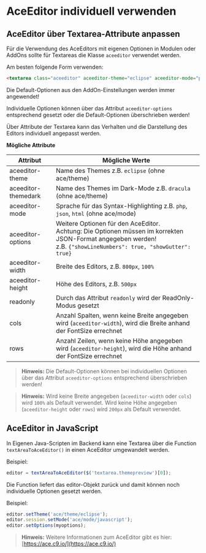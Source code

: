 # AceEditor individuell verwenden

## AceEditor über Textarea-Attribute anpassen

Für die Verwendung des AceEditors mit eigenen Optionen in Modulen oder AddOns sollte für Textareas die Klasse `aceeditor` verwendet werden.

Am besten folgende Form verwenden:

```html
<textarea class="aceeditor" aceeditor-theme="eclipse" aceeditor-mode="php" aceeditor-options='{"showLineNumbers": true, "showGutter": true}'></textarea>
```

Die Default-Optionen aus den AddOn-Einstellungen werden immer angewendet!

Individuelle Optionen können über das Attribut `aceeditor-options` entsprechend gesetzt oder die Default-Optionen überschrieben werden!

Über Attribute der Textarea kann das Verhalten und die Darstellung des Editors individuell angepasst werden.

**Mögliche Attribute**

| Attribut | Mögliche Werte |
|--------- | -------------- |
| aceeditor-theme | Name des Themes z.B. `eclipse` (ohne ace/theme) |
| aceeditor-themedark | Name des Themes im Dark-Mode z.B. `dracula` (ohne ace/theme) |
| aceeditor-mode | Sprache für das Syntax-Highlighting z.B. `php`, `json`, `html` (ohne ace/mode) |
| aceeditor-options | Weitere Optionen für den AceEditor.<br>Achtung: Die Optionen müssen im korrekten JSON-Format angegeben werden!<br>z.B. `{"showLineNumbers": true, "showGutter": true}` |
| aceeditor-width | Breite des Editors, z.B. `800px`, `100%` |
| aceeditor-height | Höhe des Editors, z.B. `500px` |
| readonly | Durch das Attribut `readonly` wird der ReadOnly-Modus gesetzt |
| cols | Anzahl Spalten, wenn keine Breite angegeben wird (`aceeditor-width`), wird die Breite anhand der FontSize errechnet |
| rows | Anzahl Zeilen, wenn keine Höhe angegeben wird (`aceeditor-height`), wird die Höhe anhand der FontSize errechnet |

> **Hinweis:** Die Default-Optionen können bei individuellen Optionen über das Attribut `aceeditor-options` entsprechend überschrieben werden!

> **Hinweis:** Wird keine Breite angegeben (`aceeditor-width` oder `cols`) wird `100%` als Default verwendet. Wird keine Höhe angegeben (`aceeditor-height` oder `rows`) wird `200px` als Default verwendet.

## AceEditor in JavaScript

In Eigenen Java-Scripten im Backend kann eine Textarea über die Function `textAreaToAceEditor()` in einen AceEditor umgewandelt werden.

Beispiel:

```js
editor = textAreaToAceEditor($('textarea.themepreview')[0]);
```

Die Function liefert das editor-Objekt zurück und damit können noch individuelle Optionen gesetzt werden.

Beispiel:

```js
editor.setTheme('ace/theme/eclipse');
editor.session.setMode('ace/mode/javascript');
editor.setOptions(myoptions);
```

> **Hinweis:** Weitere Informationen zum AceEditor gibt es hier: [https://ace.c9.io/](https://ace.c9.io/)
